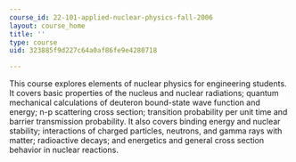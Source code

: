 ```yaml
---
course_id: 22-101-applied-nuclear-physics-fall-2006
layout: course_home
title: ''
type: course
uid: 323885f9d227c64a0af86fe9e4280718

---
```

This course explores elements of nuclear physics for engineering students. It covers basic properties of the nucleus and nuclear radiations; quantum mechanical calculations of deuteron bound-state wave function and energy; n-p scattering cross section; transition probability per unit time and barrier transmission probability. It also covers binding energy and nuclear stability; interactions of charged particles, neutrons, and gamma rays with matter; radioactive decays; and energetics and general cross section behavior in nuclear reactions.
